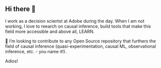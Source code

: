## Hi there 👋

I work as a decision scientst at Adobe during the day. When I am not working, I love to reearch on causal inference, build tools that make this field more accessible and above all, LEARN. 

🤔 I’m looking to contribute to any Open Source repository that furthers the field of causal inference (quasi-experimentation, causal ML, observational inference, etc. - you name it!). 

Adios!
<!--
**sreekailash/sreekailash** is a ✨ _special_ ✨ repository because its `README.md` (this file) appears on your GitHub profile.

Here are some ideas to get you started:

- 🔭 I’m currently working on ...
- 🌱 I’m currently learning ...
- 👯 I’m looking to collaborate on ...
- 🤔 I’m looking for help with ...
- 💬 Ask me about ...
- 📫 How to reach me: ...
- 😄 Pronouns: ...
- ⚡ Fun fact: ...
-->
